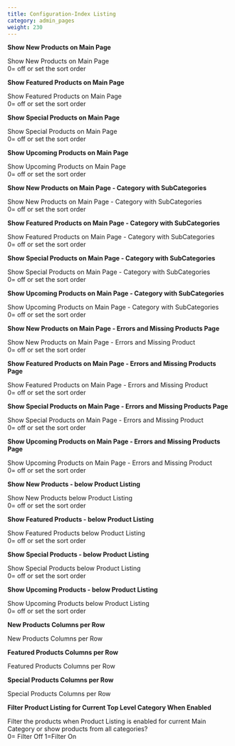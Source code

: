 ```yaml
---
title: Configuration-Index Listing
category: admin_pages
weight: 230
---
```


<b>Show New Products on Main Page</b>

<div class='indent'>Show New Products on Main Page<br />0= off or set the sort order</div>


<b>Show Featured Products on Main Page</b>

<div class='indent'>Show Featured Products on Main Page<br />0= off or set the sort order</div>


<b>Show Special Products on Main Page</b>

<div class='indent'>Show Special Products on Main Page<br />0= off or set the sort order</div>


<b>Show Upcoming Products on Main Page</b>

<div class='indent'>Show Upcoming Products on Main Page<br />0= off or set the sort order</div>


<b>Show New Products on Main Page - Category with SubCategories</b>

<div class='indent'>Show New Products on Main Page - Category with SubCategories<br />0= off or set the sort order</div>


<b>Show Featured Products on Main Page - Category with SubCategories</b>

<div class='indent'>Show Featured Products on Main Page - Category with SubCategories<br />0= off or set the sort order</div>


<b>Show Special Products on Main Page - Category with SubCategories</b>

<div class='indent'>Show Special Products on Main Page - Category with SubCategories<br />0= off or set the sort order</div>


<b>Show Upcoming Products on Main Page - Category with SubCategories</b>

<div class='indent'>Show Upcoming Products on Main Page - Category with SubCategories<br />0= off or set the sort order</div>


<b>Show New Products on Main Page - Errors and Missing Products Page</b>

<div class='indent'>Show New Products on Main Page - Errors and Missing Product<br />0= off or set the sort order</div>


<b>Show Featured Products on Main Page - Errors and Missing Products Page</b>

<div class='indent'>Show Featured Products on Main Page - Errors and Missing Product<br />0= off or set the sort order</div>


<b>Show Special Products on Main Page - Errors and Missing Products Page</b>

<div class='indent'>Show Special Products on Main Page - Errors and Missing Product<br />0= off or set the sort order</div>


<b>Show Upcoming Products on Main Page - Errors and Missing Products Page</b>

<div class='indent'>Show Upcoming Products on Main Page - Errors and Missing Product<br />0= off or set the sort order</div>


<b>Show New Products - below Product Listing</b>

<div class='indent'>Show New Products below Product Listing<br />0= off or set the sort order</div>


<b>Show Featured Products - below Product Listing</b>

<div class='indent'>Show Featured Products below Product Listing<br />0= off or set the sort order</div>


<b>Show Special Products - below Product Listing</b>

<div class='indent'>Show Special Products below Product Listing<br />0= off or set the sort order</div>


<b>Show Upcoming Products - below Product Listing</b>

<div class='indent'>Show Upcoming Products below Product Listing<br />0= off or set the sort order</div>


<b>New Products Columns per Row</b>

<div class='indent'>New Products Columns per Row</div>


<b>Featured Products Columns per Row</b>

<div class='indent'>Featured Products Columns per Row</div>


<b>Special Products Columns per Row</b>

<div class='indent'>Special Products Columns per Row</div>


<b>Filter Product Listing for Current Top Level Category When Enabled</b>

<div class='indent'>Filter the products when Product Listing is enabled for current Main Category or show products from all categories?<br />0= Filter Off 1=Filter On </div>


